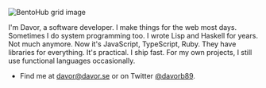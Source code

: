![BentoHub grid image](https://cloud.appwrite.io/v1/storage/buckets/667d390e003b1971a8be/files/66a8cd6b003e3c82600c/preview?project=667d35ca0017fb21fc6c)

I'm Davor, a software developer. I make things for the web most days. Sometimes I do system programming too. I wrote Lisp and Haskell for years. Not much anymore. Now it's JavaScript, TypeScript, Ruby. They have libraries for everything. It's practical. I ship fast. For my own projects, I still use functional languages occasionally.

- Find me at davor@davor.se or on Twitter [@davorb89](https://x.com/davorb89).
